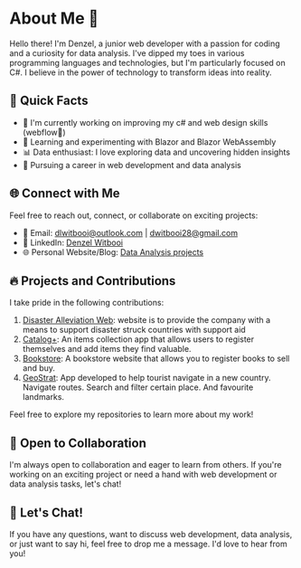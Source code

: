 # About Me 👋

Hello there! I'm Denzel, a junior web developer with a passion for coding and a curiosity for data analysis. I've dipped my toes in various programming languages and technologies, but I'm particularly focused on C#. I believe in the power of technology to transform ideas into reality.

## 🚀 Quick Facts

- 🔭 I'm currently working on improving my c# and web design skills (webflow🙂)
- 🌱 Learning and experimenting with Blazor and Blazor WebAssembly
- 📊 Data enthusiast: I love exploring data and uncovering hidden insights
- 🎯 Pursuing a career in web development and data analysis

## 🌐 Connect with Me

Feel free to reach out, connect, or collaborate on exciting projects:

- 📧 Email: dlwitbooi@outlook.com | dwitbooi28@gmail.com
- 💼 LinkedIn: [Denzel Witbooi](https://www.linkedin.com/in/denzel-witbooi)
- 🌐 Personal Website/Blog: [Data Analysis projects]( https://denzel-witbooi.github.io/denzelwitbooi.github.io/ )

## 🔥 Projects and Contributions

I take pride in the following contributions:

1. [Disaster Alleviation Web](https://github.com/Denzel-Witbooi/Disaster-Alleviation-Web): website is to provide the company with a means to support disaster struck countries with support aid
2. [Catalog+](https://github.com/Denzel-Witbooi/OPSC7311_CatalogA_POE): An items collection app that allows users to register themselves and add items they find valuable. 
3. [Bookstore](https://github.com/Denzel-Witbooi/bookstore_php): A bookstore website that allows you to register books to sell and buy.
4. [GeoStrat](https://github.com/Denzel-Witbooi/GeostratPoe): App developed to help tourist navigate in a new country. Navigate routes. Search and filter certain place. And favourite landmarks.

Feel free to explore my repositories to learn more about my work!

## 🌱 Open to Collaboration

I'm always open to collaboration and eager to learn from others. If you're working on an exciting project or need a hand with web development or data analysis tasks, let's chat!

## 💬 Let's Chat!

If you have any questions, want to discuss web development, data analysis, or just want to say hi, feel free to drop me a message. I'd love to hear from you!



